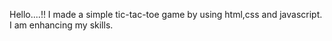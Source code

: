 Hello....!! I made a simple tic-tac-toe game by using html,css and javascript. I am enhancing my skills. 
